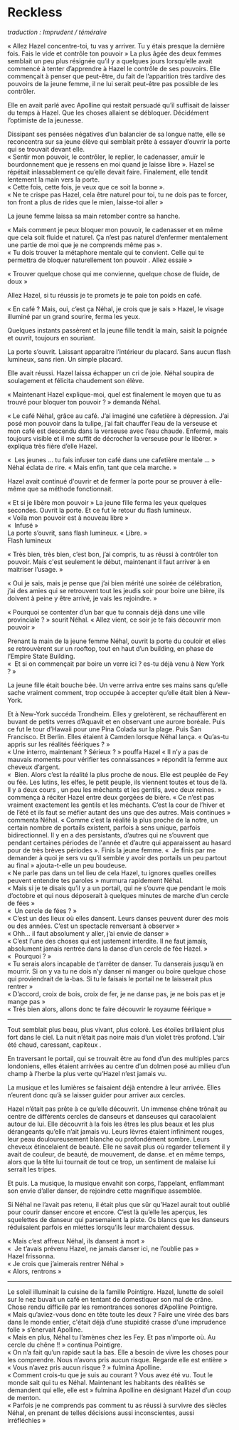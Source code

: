 # Reckless

*traduction : Imprudent / téméraire*

« Allez Hazel concentre-toi, tu vas y arriver. Tu y étais presque la dernière fois. Fais le vide et contrôle ton pouvoir » La plus âgée des deux femmes semblait un peu plus résignée qu’il y a quelques jours lorsqu’elle avait commencé à tenter d’apprendre à Hazel le contrôle de ses pouvoirs. Elle commençait à penser que peut-être, du fait de l’apparition très tardive des pouvoirs de la jeune femme, il ne lui serait peut-être pas possible de les contrôler. 

Elle en avait parlé avec Apolline qui restait persuadé qu’il suffisait de laisser du temps à Hazel. Que les choses allaient se débloquer. Décidément l’optimiste de la jeunesse. 

Dissipant ses pensées négatives d’un balancier de sa longue natte, elle se reconcentra sur sa jeune élève qui semblait prête à essayer d’ouvrir la porte qui se trouvait devant elle.   
« Sentir mon pouvoir, le contrôler, le replier, le cadenasser, amuïr le bourdonnement que je ressens en moi quand je laisse libre ». Hazel se répétait inlassablement ce qu’elle devait faire. Finalement, elle tendit lentement la main vers la porte.   
« Cette fois, cette fois, je veux que ce soit la bonne ».   
« Ne te crispe pas Hazel, cela être naturel pour toi, tu ne dois pas te forcer, ton front a plus de rides que le mien, laisse-toi aller »   

La jeune femme laissa sa main retomber contre sa hanche.   

« Mais comment je peux bloquer mon pouvoir, le cadenasser et en même que cela soit fluide et naturel. Ça n’est pas naturel d’enfermer mentalement une partie de moi que je ne comprends même pas ».   
« Tu dois trouver la métaphore mentale qui te convient. Celle qui te permettra de bloquer naturellement ton pouvoir . Allez essaie » 

« Trouver quelque chose qui me convienne, quelque chose de fluide, de doux »   

Allez Hazel, si tu réussis je te promets je te paie ton poids en café.  

« En café ? Mais, oui, c’est ça Néhal, je crois que je sais »   Hazel, le visage illuminé par un grand sourire, ferma les yeux. 

Quelques instants passèrent et la jeune fille tendit la main, saisit la poignée et ouvrit, toujours en souriant. 

La porte s’ouvrit. Laissant apparaitre l’intérieur du placard. Sans aucun flash lumineux, sans rien. Un simple placard. 

Elle avait réussi. Hazel laissa échapper un cri de joie. Néhal soupira de soulagement et félicita chaudement son élève.   

« Maintenant Hazel explique-moi, quel est finalement le moyen que tu as trouvé pour bloquer ton pouvoir ? » demanda Néhal.  

« Le café Néhal, grâce au café. J’ai imaginé une cafetière à dépression. J’ai posé mon pouvoir dans la tulipe, j’ai fait chauffer l’eau de la verseuse et mon café est descendu dans la verseuse avec l’eau chaude. Enfermé, mais toujours visible et il me suffit de décrocher la verseuse pour le libérer. »  expliqua très fière d’elle Hazel. 

«  Les jeunes … tu fais infuser ton café dans une cafetière mentale … » Néhal éclata de rire. « Mais enfin, tant que cela marche. » 

Hazel avait continué d'ouvrir et de fermer la porte pour se prouver à elle-même que sa méthode fonctionnait. 

« Et si je libère mon pouvoir » La jeune fille ferma les yeux quelques secondes. Ouvrit la porte. Et ce fut le retour du flash lumineux.   
« Voila mon pouvoir est à nouveau libre »   
«  Infusé »  
La porte s’ouvrit, sans flash lumineux. 
« Libre. »   
Flash lumineux  

« Très bien, très bien, c’est bon, j’ai compris, tu as réussi à contrôler ton pouvoir. Mais c'est seulement le début, maintenant il faut arriver à en maitriser l’usage. »

« Oui je sais, mais je pense que j’ai bien mérité une soirée de célébration, j’ai des amies qui se retrouvent tout les  jeudis soir pour boire une bière, ils doivent à peine y être arrivé, je vais les rejoindre. » 

« Pourquoi se contenter d’un bar que tu connais déjà dans une ville provinciale ? » sourit Néhal. 
« Allez vient, ce soir je te fais découvrir mon pouvoir »   

Prenant la main de la jeune femme Néhal, ouvrit la porte du couloir et elles se retrouvèrent sur un rooftop, tout en haut d’un building, en phase de l’Empire State Building.  
«  Et si on commençait par boire un verre ici ? es-tu déjà venu à New York ? » 

La jeune fille était bouche bée. Un verre arriva entre ses mains sans qu’elle sache vraiment comment, trop occupée à accepter qu’elle était bien à New-York. 

Et à New-York succéda Trondheim. Elles y grelotèrent, se réchauffèrent en buvant de petits verres d’Aquavit et en observant une aurore boréale. Puis ce fut le tour d’Hawaii pour une Pina Colada sur la plage. Puis San Francisco. Et Berlin. Elles étaient à Camden lorsque Néhal lança. 
« Qu’as-tu appris sur les réalités féériques ? »  
« Une interro, maintenant ? Sérieux ? »  pouffa Hazel 
« Il n’y a pas de mauvais moments pour vérifier tes connaissances »  répondit la femme aux cheveux d’argent.  
«  Bien. Alors c’est la réalité la plus proche de nous. Elle est peuplée de Fey ou fée. Les lutins, les elfes, le petit peuple, ils viennent toutes et tous de là. Il y a deux cours , un peu les méchants et les gentils, avec deux reines. »   commença à réciter Hazel entre deux gorgées de bière. 
« Ce n’est pas vraiment exactement les gentils et les méchants. C’est la cour de l’hiver et de l’été et ils faut se méfier autant des uns que des autres. Mais continues » commenta Néhal. 
« Comme c’est la réalité la plus proche de la notre, un certain nombre de portails existent, parfois à sens unique, parfois bidirectionnel. Il y en a des persistants, d’autres qui ne s’ouvrent que pendant certaines périodes de l'année et d’autre qui apparaissent au hasard pour de très brèves périodes ». Finis la jeune femme. 
«  Je finis par me demander à quoi je sers vu qu’il semble y avoir des portails un peu partout au final » ajouta-t-elle un peu boudeuse.   
« Ne parle pas dans un tel lieu de cela Hazel, tu ignores quelles oreilles peuvent entendre tes paroles » murmura rapidement Néhal.   
« Mais si je te disais qu’il y a un portail, qui ne s’ouvre que pendant le mois d’octobre et qui nous déposerait à quelques minutes de marche d’un cercle de fées »   
«  Un cercle de fées ? »  
« C’est un des lieux où elles dansent. Leurs danses peuvent durer des mois ou des années. C’est un spectacle renversant à observer »     
« Ohh… il faut absolument y aller, j’ai envie de danser »     
« C’est l’une des choses qui est justement interdite. Il ne faut jamais, absolument jamais rentrée dans la danse d’un cercle de fée Hazel. »    
«  Pourquoi ? »    
« Tu serais alors incapable de t’arrêter de danser. Tu danserais jusqu’à en mourrir. Si on y va tu ne dois n’y danser ni manger ou boire quelque chose qui proviendrait de la-bas. Si tu le faisais le portail ne te laisserait plus rentrer »    
« D’accord, croix de bois, croix de fer, je ne danse pas, je ne bois pas et je mange pas »   
« Très bien alors, allons donc te faire découvrir le royaume féérique »   

---- - 

Tout semblait plus beau, plus vivant, plus coloré. Les étoiles brillaient plus fort dans le ciel. La nuit n’était pas noire mais d’un violet très profond. L’air été chaud, caressant, capiteux .  

En traversant le portail, qui se trouvait être au fond d’un des multiples parcs londoniens, elles étaient arrivées au centre d’un dolmen posé au milieu d’un champ à l’herbe la plus verte qu’Hazel n’est jamais vu.   

La musique et les lumières se faisaient déjà entendre à leur arrivée. Elles n’eurent donc qu’à se laisser guider pour arriver aux cercles.   

Hazel n’était pas prête à ce qu’elle découvrit. Un immense chêne trônait au centre de différents cercles de danseurs et danseuses qui caracolaient autour de lui. Elle découvrit à la fois les êtres les plus beaux et les plus dérangeants qu’elle n’ait jamais vu. Leurs lèvres étaient infiniment rouges, leur peau douloureusement blanche ou profondément sombre. Leurs cheveux étincelaient de beauté. Elle ne savait plus où regarder tellement il y avait de couleur, de beauté, de mouvement, de danse.  et en même temps, alors que la tête lui tournait de tout ce trop, un sentiment de malaise lui serrait les tripes. 
  
Et puis. La musique, la musique envahit son corps, l’appelant, enflammant son envie d’aller danser, de rejoindre cette magnifique assemblée. 

Si Néhal ne l’avait pas retenu, il était plus que sûr qu’Hazel aurait tout oublié pour courir danser encore et encore. C’est là qu’elle les aperçus, les squelettes de danseur qui parsemaient la piste. Os blancs que les danseurs réduisaient parfois en miettes lorsqu’ils leur marchaient dessus.   

« Mais c’est affreux Néhal, ils dansent à mort »    
«  Je t’avais prévenu Hazel, ne jamais danser ici, ne l’oublie pas »     
Hazel frissonna.   
« Je crois que j’aimerais rentrer Néhal »    
« Alors, rentrons »   

---- -------------

Le soleil illuminait la cuisine de la famille Pointigre. Hazel, lunette de soleil sur le nez buvait un café en tentant de domestiquer son mal de crâne. Chose rendu difficile par les remontrances sonores d’Apolline Pointigre.   
« Mais qu’aviez-vous donc en tête toute les deux ? Faire une virée des bars dans le monde entier, c'était déjà d’une stupidité crasse d'une imprudence folle » s’énervait Apolline.   
« Mais en plus, Néhal tu l’amènes chez les Fey. Et pas n’importe où. Au cercle du chêne !! » continua Pointigre.   
« On n’a fait qu’un rapide saut la bas. Elle a besoin de vivre les choses pour les comprendre. Nous n’avons pris aucun risque. Regarde elle est entière »    
« Vous n’avez pris aucun risque ? » fulmina Apolline.   
« Comment crois-tu que je suis au courant ? Vous avez été vu. Tout le monde sait qui tu es Néhal. Maintenant les habitants des réalités se demandent qui  elle, elle est » fulmina Apolline en désignant Hazel d’un coup de menton.   
« Parfois je ne comprends pas comment tu as réussi à survivre des siècles Néhal, en prenant de telles décisions aussi inconscientes, aussi irréfléchies »    